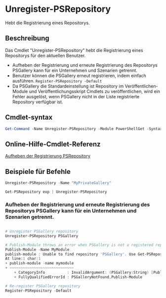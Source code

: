 # Unregister-PSRepository

Hebt die Registrierung eines Repositorys.

## Beschreibung

Das Cmdlet "Unregister-PSRepository" hebt die Registrierung eines Repositorys für den aktuellen Benutzer.
- Aufheben der Registrierung und erneute Registrierung des Repositorys PSGallery kann für ein Unternehmen und Szenarien getrennt.
- Benutzer können die PSGallery erneut registrieren, indem einfach ausführen. `Register-PSRepository -Default`
- Da PSGallery die Standardeinstellung ist Repository im Veröffentlichen-Module und Veröffentlichungsskript Cmdlets zu veröffentlichen, wird ein Fehler ausgelöst, wenn PSGallery nicht in der Liste registrierte Repository verfügbar ist.

## Cmdlet-syntax

```powershell
Get-Command -Name Unregister-PSRepository -Module PowerShellGet -Syntax
```
## Online-Hilfe-Cmdlet-Referenz

[Aufheben der Registrierung PSRepository](http://go.microsoft.com/fwlink/?LinkID=517130)

## Beispiele für Befehle

```powershell
Unregister-PSRepository -Name "MyPrivateGallery"

Get-PSRepository exp | Unregister-PSRepository
```

### Aufheben der Registrierung und erneute Registrierung des Repositorys PSGallery kann für ein Unternehmen und Szenarien getrennt.
```powershell

# Unregister PSGallery repository
Unregister-PSRepository PSGallery

# Publish-Module throws an error when PSGallery is not a registered repository
Publish-Module -Name MyModule
publish-module : Unable to find repository 'PSGallery'. Use Get-PSRepository to see all available repositories. Try again after specifying a valid repository name. You can use 'Register-PSRepository -Default' to register the PSGallery repository.
At line:1 char:1
+ publish-module -name mymodule
+ ~~~~~~~~~~~~~~~~~~~~~~~~~~~~~
    + CategoryInfo          : InvalidArgument: (PSGallery:String) [Publish-Module], ArgumentException
    + FullyQualifiedErrorId : PSGalleryNotFound,Publish-Module

# Re-register PSGallery repository
Register-PSRepository -Default
```

<!--HONumber=Oct16_HO1-->



